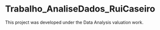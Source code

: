 # Trabalho_AnaliseDados_RuiCaseiro

This project was developed under the Data Analysis valuation work.
